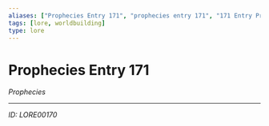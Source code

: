 ```yaml
---
aliases: ["Prophecies Entry 171", "prophecies entry 171", "171 Entry Prophecies"]
tags: [lore, worldbuilding]
type: lore
---
```


# Prophecies Entry 171

*Prophecies*

---
*ID: LORE00170*